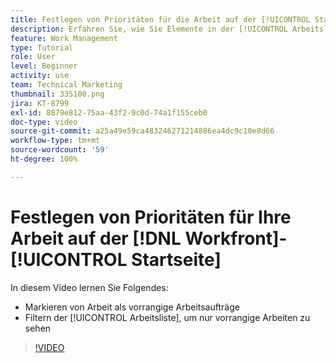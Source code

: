 ```yaml
---
title: Festlegen von Prioritäten für die Arbeit auf der [!UICONTROL Startseite]
description: Erfahren Sie, wie Sie Elemente in der [!UICONTROL Arbeitsliste] als vorrangige Arbeitsaufträge auf der Startseite markieren können. Filtern Sie dann die Liste, um Ihre priorisierte Arbeit in [!DNL  Workfront]zu sehen.
feature: Work Management
type: Tutorial
role: User
level: Beginner
activity: use
team: Technical Marketing
thumbnail: 335100.png
jira: KT-8799
exl-id: 8879e812-75aa-43f2-9c0d-74a1f155ceb0
doc-type: video
source-git-commit: a25a49e59ca483246271214886ea4dc9c10e8d66
workflow-type: tm+mt
source-wordcount: '59'
ht-degree: 100%

---
```


# Festlegen von Prioritäten für Ihre Arbeit auf der [!DNL Workfront]-[!UICONTROL Startseite]

In diesem Video lernen Sie Folgendes:

* Markieren von Arbeit als vorrangige Arbeitsaufträge
* Filtern der [!UICONTROL Arbeitsliste], um nur vorrangige Arbeiten zu sehen

>[!VIDEO](https://video.tv.adobe.com/v/335100/?quality=12&learn=on)
